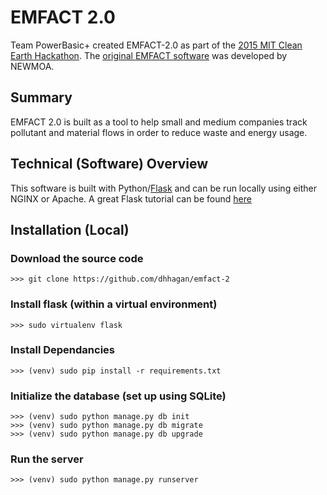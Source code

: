 # EMFACT 2.0

Team PowerBasic+ created EMFACT-2.0 as part of the [2015 MIT Clean Earth Hackathon][3]. The [original EMFACT software][4] was developed by NEWMOA.

## Summary

EMFACT 2.0 is built as a tool to help small and medium companies track pollutant and material flows in order to reduce waste and energy usage.

## Technical (Software) Overview

This software is built with Python/[Flask][1] and can be run locally using either NGINX or Apache. A great Flask tutorial can be found [here][2]

## Installation (Local)

### Download the source code

    >>> git clone https://github.com/dhhagan/emfact-2
    
### Install flask (within a virtual environment)

    >>> sudo virtualenv flask
    
### Install Dependancies

    >>> (venv) sudo pip install -r requirements.txt
    
### Initialize the database (set up using SQLite)

    >>> (venv) sudo python manage.py db init
    >>> (venv) sudo python manage.py db migrate
    >>> (venv) sudo python manage.py db upgrade
    
### Run the server

    >>> (venv) sudo python manage.py runserver


[1]: http://flask.pocoo.org/docs/0.10/tutorial/
[2]: http://blog.miguelgrinberg.com/post/the-flask-mega-tutorial-part-i-hello-world
[3]: http://cleanearthhack.mit.edu/
[4]: http://www.newmoa.org/prevention/emfact/

